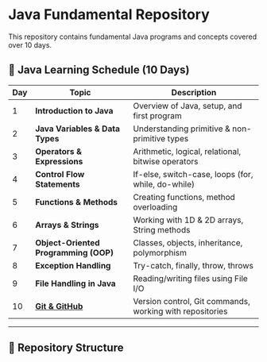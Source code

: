 # Java Fundamental Repository

This repository contains fundamental Java programs and concepts covered over 10 days.

## 📅 Java Learning Schedule (10 Days)

| Day  | Topic                  | Description |
|------|------------------------|-------------|
| 1    | **Introduction to Java** | Overview of Java, setup, and first program |
| 2    | **Java Variables & Data Types** | Understanding primitive & non-primitive types |
| 3    | **Operators & Expressions** | Arithmetic, logical, relational, bitwise operators |
| 4    | **Control Flow Statements** | If-else, switch-case, loops (for, while, do-while) |
| 5    | **Functions & Methods** | Creating functions, method overloading |
| 6    | **Arrays & Strings** | Working with 1D & 2D arrays, String methods |
| 7    | **Object-Oriented Programming (OOP)** | Classes, objects, inheritance, polymorphism |
| 8    | **Exception Handling** | Try-catch, finally, throw, throws |
| 9    | **File Handling in Java** | Reading/writing files using File I/O |
| 10   | **[Git & GitHub](/Docs/Git&Github.txt)** | Version control, Git commands, working with repositories |

---

## 📂 Repository Structure

